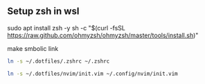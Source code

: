 

## Setup zsh in wsl
sudo apt install zsh -y
sh -c "$(curl -fsSL https://raw.github.com/ohmyzsh/ohmyzsh/master/tools/install.sh)"

make smbolic link
```zsh
ln -s ~/.dotfiles/.zshrc ~/.zshrc
```

```zsh
ln -s ~/.dotfiles/nvim/init.vim ~/.config/nvim/init.vim
```




